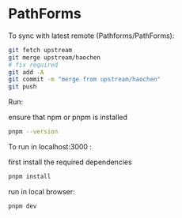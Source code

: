 # PathForms

To sync with latest remote (Pathforms/PathForms):

```bash
git fetch upstream
git merge upstream/haochen
# fix required
git add -A
git commit -m "merge from upstream/haochen"
git push
```

Run:

ensure that npm or pnpm is installed

```bash
pnpm --version
```

To run in localhost:3000 :

first install the required dependencies

```bash
pnpm install
```

run in local browser:

```bash
pnpm dev
```
